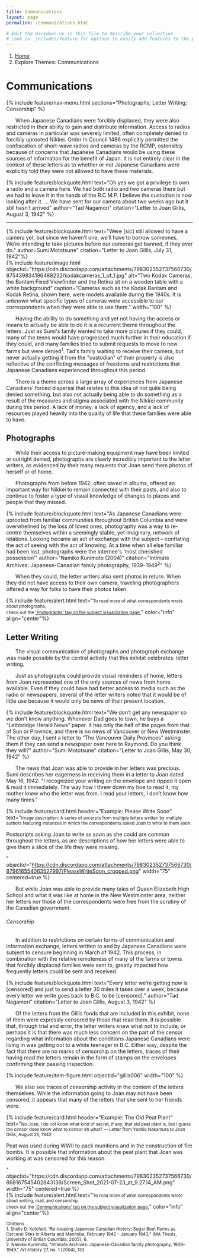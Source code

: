 ```yaml
---
title: Communications
layout: page
permalink: /communications.html

# Edit the markdown on in this file to describe your collection
# Look in _includes/feature for options to easily add features to the page
---
```

<nav style="--bs-breadcrumb-divider: url(&#34;data:image/svg+xml,%3Csvg xmlns='http://www.w3.org/2000/svg' width='8' height='8'%3E%3Cpath d='M2.5 0L1 1.5 3.5 4 1 6.5 2.5 8l4-4-4-4z' fill='currentColor'/%3E%3C/svg%3E&#34;);" aria-label="breadcrumb">
  <ol class="breadcrumb">
    <li class="breadcrumb-item"><a href="#">Home</a></li>
    <li class="breadcrumb-item active" aria-current="page">Explore Themes: Communications</li>
  </ol>
</nav>

# Communications
{% include feature/nav-menu.html sections="Photographs; Letter Writing; Censorship" %}


<p style="text-indent: 25px;">When Japanese Canadians were forcibly displaced, they were also restricted in their ability to gain and distribute information. Access to radios and cameras in particular was severely limited, often completely denied to forcibly uprooted Nikkei. Order In Council 1486 explicitly permitted the confiscation of short-wave radios and cameras by the RCMP, ostensibly because of concerns that Japanese Canadians would be using these sources of information for the benefit of Japan. It is not entirely clear in the context of these letters as to whether or not Japanese Canadians were explicitly told they were not allowed to have these materials.</p>
<div class="container">
    <div class="row">
        <div class="col-md-6 my-auto">
            {% include feature/blockquote.html text="Oh yes we got a privilege to own a radio and a camera here. We had both radio and two cameras there but we had to leave it in the hands of the R.C.M.P. I believe the custodian is now looking after it. ... We have sent for our camera about two weeks ago but it still hasn’t arrived" author="Tad Nagamori" citation="Letter to Joan Gillis, August 3, 1942" %}
            <hr/>
            {% include feature/blockquote.html text="Were [sic] still allowed to have a camera yet, but since we haven’t one, we’ll have to borrow someones. We’re intending to take pictures before our cameras get banned, if they ever do." author=Sumi Mototsune" citation="Letter to Joan Gillis, July 31, 1942"%}
        </div>
        <div class="col-md-6">
            {% include feature/image.html objectid="https://cdn.discordapp.com/attachments/798302352737566730/875439834196488232/kodakcameras_1_of_1.jpg" alt="Two Kodak Cameras, the Bantam Fixed Viewfinder and the Retina sit on a wooden table with a white background" caption="Cameras such as the Kodak Bantam and Kodak Retina, shown here, were models available during the 1940s. It is unknown what specific types of cameras were accessible to our correspondents when they were able to use them." width="100" %}
        </div>
    </div>
</div>



<p style="text-indent: 25px;"> Having the ability to do something and yet not having the access or means to actually be able to do it is a recurrent theme throughout the letters. Just as Sumi's family wanted to take more pictures if they could, many of the teens would have progressed much further in their education if they could, and many families tried to submit requests to move to new farms but were denied<sup>1</sup>. Tad's family waiting to receive their camera, but never actually getting it from the "custodian" of their property is also reflective of the conflicting messages of freedoms and restrictions that Japanese Canadians experienced throughout this period.</p>


<p style="text-indent: 25px;">There is a theme across a large array of experiences from Japanese Canadians’ forced dispersal that relates to this idea of not quite being denied something, but also not actually being able to do something as a result of the measures and stigma associated with the Nikkei community during this period. A lack of money, a lack of agency, and a lack of resources played heavily into the quality of life that these families were able to have.</p>

## Photographs


<p style="text-indent: 25px;">While their access to picture-making equipment may have been limited or outright denied, photographs are clearly incredibly important to the letter writers, as evidenced by their many requests that Joan send them photos of herself or of home.</p>


<p style="text-indent: 25px;">Photographs from before 1942, often saved in albums, offered an important way for Nikkei to remain connected with their pasts, and also to continue to foster a type of visual knowledge of changes to places and people that they missed.</p>

{% include feature/blockquote.html text="As Japanese Canadians were uprooted from familiar communities throughout British Columbia and were overwhelmed by the loss of loved ones, photography was a way to re-centre themselves within a seemingly stable, yet imaginary, network of relations. Looking became an act of exchange with the subject – conflating the act of seeing with the act of knowing. At a time when all else familiar had been lost, photographs were the internee's ‘most cherished possession’" author="Namiko Kunimoto (2004)" citation="Intimate Archives: Japanese-Canadian family photography, 1939–1949<sup>2</sup>" %}

<p style="text-indent: 25px;">When they could, the letter writers also sent photos in return. When they did not have access to their own camera, traveling photographers offered a way for folks to have their photos taken.</p>

<div class="container">
  <div class="row justify-content-center">
    <div class="col-md-8">
      {% include feature/alert.html text="<small>To read more of what correspondents wrote about photographs,<br> check out the <a href='https://ubc-library-rbsc.github.io/gillis-2021_ohd/subjects.html?filter=Photographs'>'Photographs' tag on the subject visualization page.</a></small>" color="info" align="center"%}
    </div>
  </div>
</div>

## Letter Writing


<p style="text-indent: 25px;">The visual communication of photographs and photograph exchange was made possible by the central activity that this exhibit celebrates: letter writing.</p>


<p style="text-indent: 25px;">Just as photographs could provide visual reminders of home, letters from Joan represented one of the only sources of news from home available. Even if they could have had better access to media such as the radio or newspapers, several of the letter writers noted that it would be of little use because it would only be news of their present location.</p>

{% include feature/blockquote.html text="We don’t get any newspaper so we don’t know anything. Whenever Dad goes to town, he buys a “Lethbridge Herald News” paper. It has only the half of the pages from that of Sun or Province, and there is no news of Vancouver or New Westminster. The other day, I sent a letter to “The Vancouver Daily Provinces” asking them if they can send a newspaper over here to Raymond. Do you think they will?" author="Sumi Mototsune" citation="Letter to Joan Gillis, May 30, 1942" %}


<p style="text-indent: 25px;">The news that Joan was able to provide in her letters was precious. Sumi describes her eagerness in receiving them in a letter to Joan dated May 16, 1942: "I recognized your writing on the envelope and ripped it open & read it immediately. The way how I threw down my hoe to read it, my mother knew who the letter was from. I read your letters, I don’t know how many times."</p>

{% include feature/card.html header="Example: Please Write Soon" text="<small>Image description: A series of excerpts from multiple letters written by multiple authors featuring instances in which the correspondents asked Joan to write to them soon. </small> <p>Postscripts asking Joan to write as soon as she could are common throughout the letters, as are descriptions of how her letters were able to give them a slice of the life they were missing.</p>" objectid="https://cdn.discordapp.com/attachments/798302352737566730/879616554063527997/PleaseWriteSoon_cropped.png" width="75" centered=true %}


<p style="text-indent: 25px;">But while Joan was able to provide many tales of Queen Elizabeth High School and what it was like at home in the New Westminster area, neither her letters nor those of the correspondents were free from the scrutiny of the Canadian government.</p>

###### Censorship

<p style="text-indent: 25px;">In addition to restrictions on certain forms of communication and information exchange, letters written to and by Japanese Canadians were subject to censure beginning in March of 1942. This process, in combination with the relative remoteness of many of the farms or towns that forcibly displaced families were sent to, greatly impacted how frequently letters could be sent and received.</p>

<div class="container">
  <div class="row">
    <div class="col-md-6">
{% include feature/blockquote.html text="Every letter we’re getting now is [censored] and just to send a letter 30 miles it takes over a week, because every letter we write goes back to B.C. to be [censored]." author="Tad Nagamori" citation="Letter to Joan Gillis, August 3, 1942" %}


<p style="text-indent: 25px;">Of the letters from the Gillis fonds that are included in this exhibit, none of them were expressly censored by those that read them. It is possible that, through trial and error, the letter writers knew what not to include, or perhaps it is that there was much less concern on the part of the censor regarding what information about the conditions Japanese Canadians were living in was getting out to a white teenager in B.C. Either way, despite the fact that there are no marks of censorship on the letters, traces of their having read the letters remain in the form of stamps on the envelopes confirming their passing inspection.</p>
    </div>
    <div class="col-md-6 my-auto">
{% include feature/item-figure.html objectid="gillis006" width="100" %}
    </div>
      

<p style="text-indent: 25px;">We also see traces of censorship activity in the content of the letters themselves. While the information going to Joan may not have been censored, it appears that many of the letters that she sent to her friends were.</p>

{% include feature/card.html header="Example: The Old Peat Plant" text="<small>No Joan, I do not know what kind of secret, if any, that old peat plant is, but I guess the censor does know what to censor eh what? — Letter from Yoshio Nakamura to Joan Gillis, August 26, 1942</small>
<p>Peat was used during WWII to pack munitions and in the construction of fire bombs. It is possible that information about the peat plant that Joan was working at was censored for this reason.</p>" objectid="https://cdn.discordapp.com/attachments/798302352737566730/868167545402843136/Screen_Shot_2021-07-23_at_9.27.14_AM.png" width="75" centered=true %}

<div class="container">
  <div class="row justify-content-center">
    <div class="col-md-8">
      {% include feature/alert.html text="<small>To read more of what correspondents wrote about writing, mail, and censorship,<br> check out the <a href='https://ubc-library-rbsc.github.io/gillis-2021_ohd/subjects.html?filter=Communications'> 'Communications' tag on the subject visualization page.</a></small>" color="info" align="center"%}
    </div>
  </div>
</div>

<small>Citations</small><br>
<small>1. Shelly D. Ketchell, “Re-locating Japanese Canadian History: Sugar Beet Farms as Carceral Sites in Alberta and Manitoba, February 1942 – January 1943,” (MA Thesis, University of British Columbia, 2005), 6.</small> <br>
<small>2. Namiko Kunimoto, "Intimate Archives: Japanese-Canadian family photography, 1939–1949," <em> Art History</em> 27, no. 1 (2004), 133.</small>
